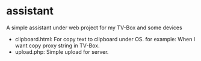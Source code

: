 # assistant
A simple assistant under web project for my TV-Box and some devices

* clipboard.html: For copy text to clipboard under OS. for example: When I want copy proxy string in TV-Box.
* upload.php: Simple upload for server.
